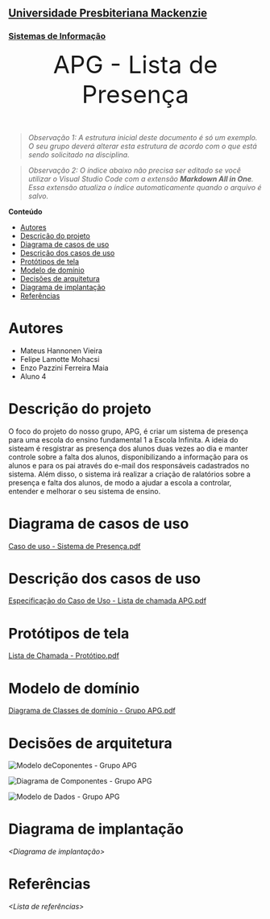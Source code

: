 <h2><a href= "https://www.mackenzie.br">Universidade Presbiteriana Mackenzie</a></h2>
<h3><a href= "https://www.mackenzie.br/graduacao/sao-paulo-higienopolis/sistemas-de-informacao">Sistemas de Informação</a></h3>


<font size="+12"><center>
APG - Lista de Presença
</center></font>

>*Observação 1: A estrutura inicial deste documento é só um exemplo. O seu grupo deverá alterar esta estrutura de acordo com o que está sendo solicitado na disciplina.*

>*Observação 2: O índice abaixo não precisa ser editado se você utilizar o Visual Studio Code com a extensão **Markdown All in One**. Essa extensão atualiza o índice automaticamente quando o arquivo é salvo.*

**Conteúdo**

- [Autores](#autores)
- [Descrição do projeto](#descrição-do-projeto)
- [Diagrama de casos de uso](#diagrama-de-casos-de-uso)
- [Descrição dos casos de uso](#descrição-dos-casos-de-uso)
- [Protótipos de tela](#protótipos-de-tela)
- [Modelo de domínio](#modelo-de-domínio)
- [Decisões de arquitetura](#decisões-de-arquitetura)
- [Diagrama de implantação](#diagrama-de-implantação)
- [Referências](#referências)


# Autores

* Mateus Hannonen Vieira
* Felipe Lamotte Mohacsi
* Enzo Pazzini Ferreira Maia
* Aluno 4



# Descrição do projeto

O foco do projeto do nosso grupo, APG, é criar um sistema de presença para uma escola do ensino fundamental 1 a Escola Infinita. A ideia do sisteam é resgistrar as presença dos alunos duas vezes ao dia e manter controle sobre a falta dos alunos, disponibilizando a informação para os alunos e para os pai através do e-mail dos responsáveis cadastrados no sistema. Além disso, o sistema irá realizar a criação de ralatórios sobre a presença e falta dos alunos, de modo a ajudar a escola a controlar, entender e melhorar o seu sistema de ensino.

# Diagrama de casos de uso

[Caso de uso - Sistema de Presença.pdf](https://github.com/MeTets/ppads-2023s1/files/10778185/Caso.de.uso.-.Sistema.de.Presenca.pdf)

# Descrição dos casos de uso

[Especificação do Caso de Uso - Lista de chamada APG.pdf](https://github.com/MeTets/ppads-2023s1/files/10778184/Especificacao.do.Caso.de.Uso.-.Lista.de.chamada.APG.pdf)

# Protótipos de tela

[Lista de Chamada - Protótipo.pdf](https://github.com/MeTets/ppads-2023s1/files/10778186/Lista.de.Chamada.-.Prototipo.pdf)

# Modelo de domínio

[Diagrama de Classes de domínio - Grupo APG.pdf](https://github.com/MeTets/ppads-2023s1/files/10853859/Diagrama.de.Classes.de.dominio.-.Grupo.APG.pdf)

# Decisões de arquitetura

![Modelo deCoponentes - Grupo APG](https://user-images.githubusercontent.com/90905651/221999786-7df787cb-69b0-4376-8003-c42ea9811a6b.jpeg)


![Diagrama de Componentes - Grupo APG](https://user-images.githubusercontent.com/90905651/221999844-db1c4805-84f2-496d-9b2f-2f31454fe972.jpeg)


![Modelo de Dados - Grupo APG](https://user-images.githubusercontent.com/90905651/222000031-73d0bf62-69db-4a3f-bd3e-efca5ef37b4f.jpeg)




# Diagrama de implantação

*&lt;Diagrama de implantação&gt;*

# Referências

*&lt;Lista de referências&gt;*
